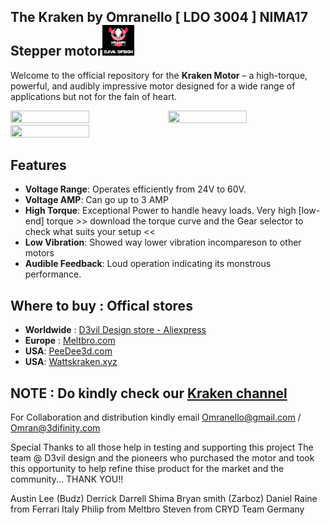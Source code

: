 ## The Kraken by Omranello [ LDO 3004 ] NIMA17 Stepper motor<img style="width: 10%; height: 10%" width="10%" class="lazy" src="https://github.com/D3vil-Design/Kraken-Stepper/blob/main/Images/Kraken%20Logo%20V-White%20BG%20.png">

Welcome to the official repository for the **Kraken Motor** – a high-torque, powerful, and audibly impressive motor designed for a wide range of applications but not for the fain of heart.

<img style="width: 50%; height: 50%" width="50%" class="lazy" src="https://github.com/D3vil-Design/Kraken-Stepper/blob/main/Images/kk%2012.png"><img style="width: 50%; height: 50%" width="50%" class="lazy" src="https://github.com/D3vil-Design/Kraken-Stepper/blob/main/Images/kk6.png"> 
<img style="width: 50%; height: 50%" width="50%" class="lazy" src="https://github.com/D3vil-Design/Kraken-Stepper/blob/main/Images/kk9.png">


## Features

- **Voltage Range**: Operates efficiently from 24V to 60V.
- **Voltage AMP**: Can go up to 3 AMP
- **High Torque**: Exceptional Power to handle heavy loads. Very high [low-end] torque >> download the torque curve and the Gear selector to check what suits your setup <<
- **Low Vibration**: Showed way lower vibration incompareson to other motors
- **Audible Feedback**: Loud operation indicating its monstrous performance.
  

## Where to buy : Offical stores

- **Worldwide** : [D3vil Design store - Aliexpress](https://www.aliexpress.com/item/1005007149088740.html)
- **Europe** : [Meltbro.com](https://meltbro.de/Superpower-Super-power-Kraken-Nema-17-Schrittmotor-0-9---D3vil-Design-X-LDO-60V-faehig-LDO-42sth60-3004MAC-S40--fuer-Creality-K1-K1C-K1-Max-Voron-VzBot-1001001420.html)
- **USA**: [PeeDee3d.com](https://peedee3d.com/collections/motion/products/kraken-by-omranello-1-8-ldo-42sth60-3004acs40)
- **USA**: [Wattskraken.xyz](https://wattskraken.xyz/products/ldo-kraken-steppers?utm_source=copyToPasteBoard&utm_medium=product-links&utm_content=web)

## NOTE : Do kindly check our [Kraken channel](https://discord.com/channels/1154500511777693819/1246930108032225280) 

For Collaboration and distribution kindly email  Omranello@gmail.com / Omran@3difinity.com

Special Thanks to all those help in testing and supporting this project 
The team @ D3vil design and the pioneers who purchased the motor and took this opportunity to help refine thise product for the market and the community...
THANK YOU!!

Austin Lee (Budz) 
Derrick Darrell
Shima
Bryan smith (Zarboz)
Daniel Raine from Ferrari Italy 
Philip from Meltbro
Steven from CRYD Team Germany 




